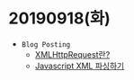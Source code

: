 # 20190918(화)

- `Blog Posting`
  - [XMLHttpRequest란?]("https://enfanthoon.tistory.com/72")
  - [Javascript XML 파싱하기]("https://enfanthoon.tistory.com/73")

